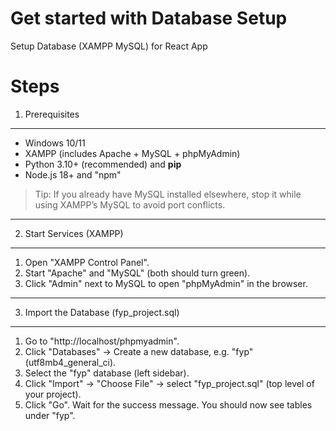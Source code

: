 # Get started with Database Setup
Setup Database (XAMPP MySQL) for React App 

# Steps

1) Prerequisites
----------------
- Windows 10/11
- XAMPP (includes Apache + MySQL + phpMyAdmin)
- Python 3.10+ (recommended) and **pip**
- Node.js 18+ and "npm"

> Tip: If you already have MySQL installed elsewhere, stop it while using XAMPP’s MySQL to avoid port conflicts.

---

2) Start Services (XAMPP)
-------------------------
1. Open "XAMPP Control Panel".
2. Start "Apache" and "MySQL" (both should turn green).
3. Click "Admin" next to MySQL to open "phpMyAdmin" in the browser.

---

3) Import the Database (fyp_project.sql)
----------------------------------------
1. Go to "http://localhost/phpmyadmin".
2. Click "Databases" → Create a new database, e.g. "fyp" (utf8mb4_general_ci).
3. Select the "fyp" database (left sidebar).
4. Click "Import" → "Choose File" → select "fyp_project.sql" (top level of your project).
5. Click "Go". Wait for the success message. You should now see tables under "fyp".


